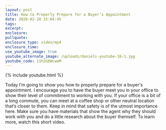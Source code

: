 ```yaml
---
layout: post
title: How to Properly Prepare for a Buyer’s Appointment
date: 2020-02-20 15:04:45
tags:
excerpt:
enclosure:
pullquote:
enclosure_type: video/mp4
enclosure_time:
use_youtube_image: true
youtube_alternate_image: /uploads/daniels-youtube-16-1.jpg
youtube_code: 11h2G6WcweM
---
```


{% include youtube.html %}

Today I’m going to show you how to properly prepare for a buyer's appointment. I encourage you to have the buyer meet you in your office to show their level of commitment to working with you. If your office is a bit of a long commute, you can meet at a coffee shop or other neutral location that’s closer to them. Keep in mind that safety is of the utmost importance here. Make sure you have materials that show the agent why they should work with you and do a little research about the buyer themself. To learn more, watch this short video.